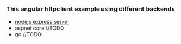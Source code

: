 ### This angular httpclient example using different backends

- [nodejs express server](https://github.com/kuncevic/angular-httpclient-examples/tree/master/server/express)
- aspnet core //TODO
- go //TODO
